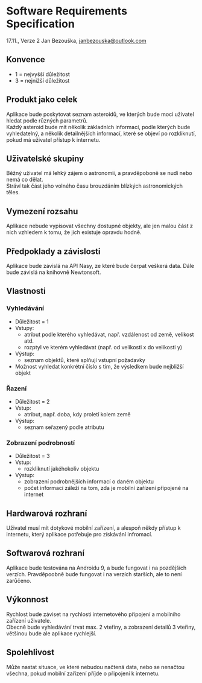 # Software Requirements Specification

17.11., Verze 2
Jan Bezouška, janbezouska@outlook.com

## Konvence
 - 1 = nejvyšší důležitost
 - 3 = nejnižší důležitost

## Produkt jako celek

Aplikace bude poskytovat seznam asteroidů, ve kterých bude moci uživatel hledat podle různých parametrů.  
Každý asteroid bude mít několik základních informací, podle kterých bude vyhledatelný, a několik detailnějších informací, které se objeví po rozkliknutí, pokud má uživatel přístup k internetu.

## Uživatelské skupiny

Běžný uživatel má lehký zájem o astronomii, a pravděpoboně se nudí nebo nemá co dělat.  
Stráví tak část jeho volného času brouzdáním blízkých astronomických těles.

## Vymezení rozsahu

Aplikace nebude vypisovat všechny dostupné objekty, ale jen malou část z nich vzhledem k tomu, že jich existuje opravdu hodně.

## Předpoklady a závislosti

Aplikace bude závislá na API Nasy, ze které bude čerpat veškerá data. Dále bude závislá na knihovně Newtonsoft.

## Vlastnosti

### Vyhledávání
 - Důležitost = 1
 - Vstupy:
    - atribut podle kterého vyhledávat, např. vzdálenost od země, velikost atd.
    - rozptyl ve kterém vyhledávat (např. od velikosti x do velikosti y)
 - Výstup:
    - seznam objektů, které splňují vstupní požadavky
 - Možnost vyhledat konkrétní číslo s tím, že výsledkem bude nejbližší objekt

### Řazení

 - Důležitost = 2
 - Vstup:
    - atribut, např. doba, kdy proletí kolem země
 - Výstup:
    - seznam seřazený podle atributu

### Zobrazení podrobností

 - Důležitost = 3
 - Vstup:
    - rozkliknutí jakéhokoliv objektu
 - Výstup:
    - zobrazení podrobnějších informací o daném objektu
    - počet informací záleží na tom, zda je mobilní zařízení připojené na internet

 ## Hardwarová rozhraní

 Uživatel musí mít dotykové mobilní zařízení, a alespoň někdy přístup k internetu, který aplikace potřebuje pro získávání infromací.

 ## Softwarová rozhraní

 Aplikace bude testována na Androidu 9, a bude fungovat i na pozdějších verzích. Pravděpoobně bude fungovat i na verzích starších, ale to není zarůčeno.

 ## Výkonnost

 Rychlost bude záviset na rychlosti internetového připojení a mobilního zařízení uživatele.  
 Obecně bude vyhledávání trvat max. 2 vteřiny, a zobrazení detailů 3 vteřiny, většinou bude ale aplikace rychlejší.

## Spolehlivost

Může nastat situace, ve které nebudou načtená data, nebo se nenačtou všechna, pokud mobilní zařízení příjde o připojení k internetu.
